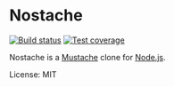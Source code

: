 # Nostache

[![Build status](https://img.shields.io/travis/pepve/nostache.svg?style=flat-square)](https://travis-ci.org/pepve/nostache)
[![Test coverage](https://img.shields.io/coveralls/pepve/nostache.svg?style=flat-square)](https://coveralls.io/r/pepve/nostache)

Nostache is a [Mustache](http://mustache.github.io/) clone for [Node.js](http://nodejs.org/).

License: MIT

